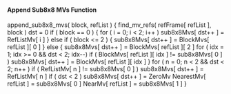#### Append Sub8x8 MVs Function

<div class="syntax">
append_sub8x8_mvs( block, refList ) {
    find_mv_refs( refFrame[ refList ], block )
    dst = 0
    if ( block == 0 ) {
        for ( i = 0; i < 2; i++ )
            sub8x8Mvs[ dst++ ] = RefListMv[ i ]
    } else if ( block <= 2 ) {
        sub8x8Mvs[ dst++ ] = BlockMvs[ refList ][ 0 ]
    } else {
        sub8x8Mvs[ dst++ ] = BlockMvs[ refList ][ 2 ]
        for ( idx = 1; idx >= 0 && dst < 2; idx--)
            if ( BlockMvs[ refList ][ idx ] != sub8x8Mvs[ 0 ] )
                sub8x8Mvs[ dst++ ] = BlockMvs[ refList ][ idx ]
    }
    for ( n = 0; n < 2 && dst < 2; n++ )
        if ( RefListMv[ n ] != sub8x8Mvs[ 0 ] )
            sub8x8Mvs[ dst++ ] = RefListMv[ n ]
    if ( dst < 2 )
        sub8x8Mvs[ dst++ ] = ZeroMv
    NearestMv[ refList ] = sub8x8Mvs[ 0 ]
    NearMv[ refList ] = sub8x8Mvs[ 1 ]
}

</div>
